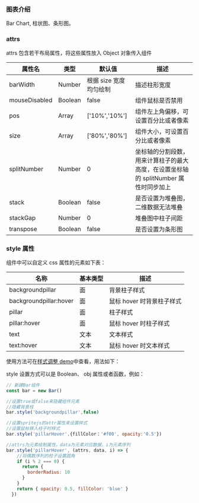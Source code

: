### 图表介绍

Bar Chart, 柱状图、条形图。

### attrs

attrs 包含若干布局属性，将这些属性放入 Object 对象传入组件

| 属性名        | 类型    | 默认值                 | 描述                                                                                |
| ------------- | ------- | ---------------------- | ----------------------------------------------------------------------------------- |
| barWidth      | Number  | 根据 size 宽度均匀绘制 | 描述柱形宽度                                                                        |
| mouseDisabled | Boolean | false                  | 组件鼠标是否禁用                                                                    |
| pos           | Array   | ['10%','10%']          | 组件左上角偏移，可设置百分比或者像素                                                |
| size          | Array   | ['80%','80%']          | 组件大小，可设置百分比或者像素                                                      |
| splitNumber   | Number  | 0                      | 坐标轴的分割段数，用来计算柱子的最大高度，在设置坐标轴的 splitNumber 属性时同步加上 |
| stack         | Boolean | false                  | 是否设置为堆叠图，二维数据无法堆叠                                                  |
| stackGap      | Number  | 0                      | 堆叠图中柱子间距                                                                    |
| transpose     | Boolean | false                  | 是否设置为条形图                                                                    |

### style 属性

组件中可以自定义 css 属性的元素如下表：

| 名称                   | 基本类型 | 描述                      |
| ---------------------- | -------- | ------------------------- |
| backgroundpillar       | 面       | 背景柱子样式              |
| backgroundpillar:hover | 面       | 鼠标 hover 时背景柱子样式 |
| pillar                 | 面       | 柱子样式                  |
| pillar:hover           | 面       | 鼠标 hover 时柱子样式     |
| text                   | 文本     | 文本样式                  |
| text:hover             | 文本     | 鼠标 hover 时文本样式     |

使用方法可在[样式调整 demo](#/demo/column/others)中查看，用法如下：

style 设置方式可以是 Boolean、 obj 属性或者函数，例如：

```javascript
// 新建Bar组件
const bar = new Bar()

//设置true或false来隐藏组件元素
//隐藏背景柱
bar.style('backgroundpillar',false)

//设置spritejs的attr属性来设置样式
//设置鼠标移入柱子时样式
bar.style('pillarHover',{fillColor：'#f00', opacity:'0.5'})

//attrs为元素绘制属性，data为元素对应数据，i为元素序列
bar.style('pillarHover', (attrs, data, i) => {
    //将偶数序列的柱子设置圆角
    if (i % 2 === 0) {
      return {
        borderRadius: 10
      }
    }
    return { opacity: 0.5, fillColor: 'blue' }
  })
```
